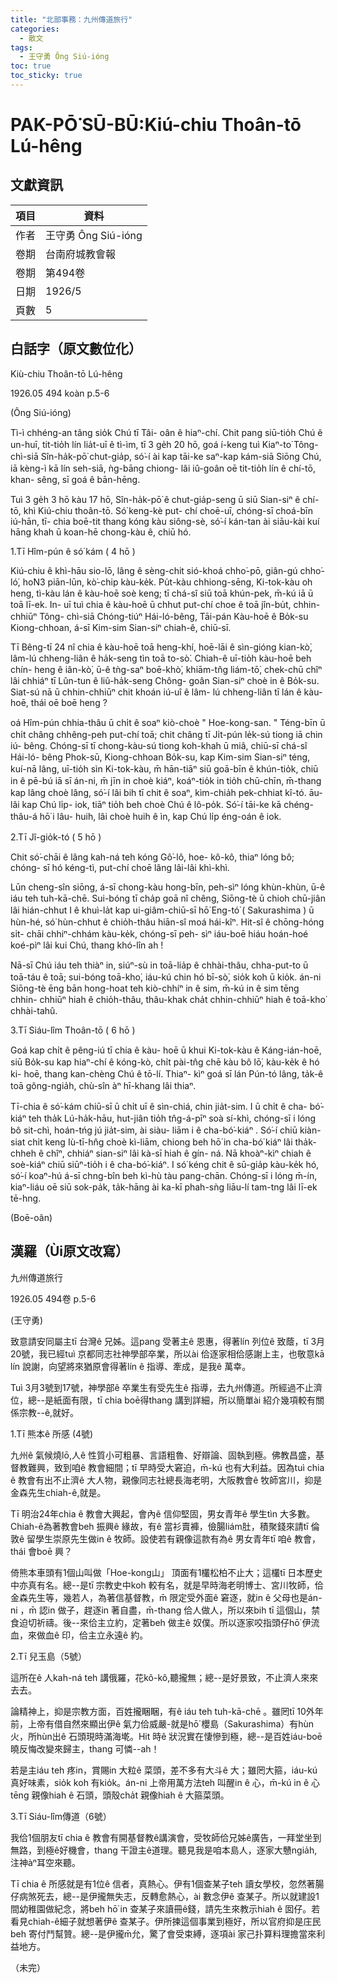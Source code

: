 ```yaml
---
title: "北部事務：九州傳道旅行"
categories:
  - 散文
tags:
  - 王守勇 Ông Siú-ióng
toc: true
toc_sticky: true
---
```


# PAK-PŌ͘ SŪ-BŪ:Kiú-chiu Thoân-tō Lú-hêng

## 文獻資訊

| 項目 | 資料 |
|---|---|
| 作者 | 王守勇 Ông Siú-ióng |
| 卷期 | 台南府城教會報 |
| 卷期 | 第494卷 |
| 日期 | 1926/5 |
| 頁數 | 5 |

## 白話字（原文數位化）

Kiù-chiu Thoân-tō Lú-hêng

1926.05 494 koàn p.5-6

(Ông Siú-ióng)

Tì-ì chhéng-an tâng sio̍k Chú tī Tâi- oân ê hiaⁿ-chí. Chit pang siū-tio̍h Chú ê un-huī, tit-tio̍h lín lia̍t-uī ê tì-ìm, tī 3 ge̍h 20 hō, goá í-keng tuì Kiaⁿ-to͘ Tông-chì-siā Sîn-ha̍k-pō͘ chut-gia̍p, só͘-í ài kap tāi-ke saⁿ-kap kám-siā Siōng Chú, iā kèng-ì kā lín seh-siā, ǹg-bāng chiong- lâi iû-goân oē tit-tio̍h lín ê chí-tō, khan- sêng, sī goá ê bān-hēng.

Tuì 3 ge̍h 3 hō kàu 17 hō, Sîn-ha̍k-pō͘ ê chut-gia̍p-seng ū siū Sian-siⁿ ê chí-tō, khì Kiú-chiu thoân-tō. Só͘ keng-kè put- chí choē-uī, chóng-sī choá-bīn iú-hān, tī- chia boē-tit thang kóng kàu siông-sè, só͘-í kán-tan ài siāu-kài kuí hāng khah ū koan-hē chong-kàu ê, chiū hó.

1.Tī Hîm-pún ê só͘ kám ( 4 hō )

Kiú-chiu ê khì-hāu sio-lō, lâng ê sèng-chit sió-khoá chho͘-pō, giân-gú chho͘-ló͘, ho͘N3 piān-lūn, kò͘-chip kàu-ke̍k. Pu̍t-kàu chhiong-sēng, Ki-tok-kàu oh heng, tì-kàu lán ê kàu-hoē soè keng; tī chá-sî siū toā khún-pek, m̄-kú iā ū toā lī-ek. In- uī tuì chia ê kàu-hoē ū chhut put-chí choe ê toā jîn-bu̍t, chhin-chhiūⁿ Tông- chì-siā Chóng-tiúⁿ Hái-ló-bêng, Tāi-pán Kàu-hoē ê Bo̍k-su Kiong-chhoan, á-sī Kim-sim Sian-siⁿ chiah-ê, chiū-sī.

Tī Bêng-tī 24 nî chia ê kàu-hoē toā heng-khí, hoē-lāi ê sìn-gióng kian-kò͘, lâm-lú chheng-liân ê ha̍k-seng tìn toā to-sò͘. Chiah-ê uī-tio̍h kàu-hoē beh chín- heng ê iân-kò͘, ū-ê tǹg-saⁿ boē-khò͘, khiām-tn̂g liám-tō͘, chek-chū chîⁿ lâi chhiáⁿ tī Lûn-tun ê liû-ha̍k-seng Chông- goân Sian-siⁿ choè in ê Bo̍k-su. Siat-sú nā ū chhin-chhiūⁿ chit khoán iú-uî ê lâm- lú chheng-liân tī lán ê kàu-hoē, thái oē boē heng ?

oá Hîm-pún chhia-thâu ū chi̍t ê soaⁿ kiò-choè " Hoe-kong-san. " Téng-bīn ū chi̍t châng chhêng-peh put-chí toā; chit châng tī Ji̍t-pún le̍k-sú tiong iā chin iú- bêng. Chóng-sī tī chong-kàu-sú tiong koh-khah ū miâ, chiū-sī chá-sî Hái-ló- bêng Phok-sū, Kiong-chhoan Bo̍k-su, kap Kim-sim Sian-siⁿ téng, kuí-nā lâng, uī-tio̍h sìn Ki-tok-kàu, m̄ hān-tiāⁿ siū goā-bīn ê khún-tio̍k, chiū in ê pē-bú iā sī án-ni, m̄ jīn in choè kiáⁿ, koáⁿ-tio̍k in tio̍h chū-chīn, m̄-thang kap lâng choè lâng, só͘-í lâi bih tī chit ê soaⁿ, kìm-chia̍h pek-chhiat kî-tó. āu-lâi kap Chú li̍p- iok, tiāⁿ tio̍h beh choè Chú ê lô-po̍k. Só͘-í tāi-ke kā chéng-thâu-á hō͘ i lâu- huih, lâi choè huih ê ìn, kap Chú li̍p éng-oán ê iok.

2.Tī Jî-gio̍k-tó ( 5 hō )

Chit só͘-chāi ê lâng kah-ná teh kóng Gô͘-lô, hoe- kô-kô, thiaⁿ lóng bô; chóng- sī hó kéng-tì, put-chí choē lâng lâi-lâi khì-khì.

Lūn cheng-sîn siōng, á-sī chong-kàu hong-bīn, peh-sìⁿ lóng khùn-khùn, ū-ê iáu teh tuh-kā-chē. Sui-bóng tī cha̍p goā nî chêng, Siōng-tè ū chioh chū-jiân lâi hián-chhut I ê khuì-la̍t kap ui-giâm-chiū-sī hō͘ Eng-tó͘ ( Sakurashima ) ū hùn-hé, só͘ hùn-chhut ê chio̍h-thâu hiān-sî moá hái-kîⁿ. Hit-sî ê chōng-hóng si̍t- chāi chhiⁿ-chhám kàu-ke̍k, chóng-sī peh- sìⁿ iáu-boē hiáu hoán-hoé koé-pìⁿ lâi kui Chú, thang khó-lîn ah !

Nā-sī Chú iáu teh thiàⁿ in, siúⁿ-sù in toā-lia̍p ê chhài-thâu, chha-put-to ū toā-táu ê toā; sui-bóng toā-kho͘, iáu-kú chin hó bī-sò͘, sio̍k koh ū kio̍k. án-ni Siōng-tè ēng bān hong-hoat teh kiò-chhíⁿ in ê sim, m̄-kú in ê sim tēng chhin- chhiūⁿ hiah ê chio̍h-thâu, thâu-khak cha̍t chhin-chhiūⁿ hiah ê toā-kho͘ chhài-tahû.

3.Tī Siáu-lîm Thoân-tō ( 6 hō )

Goá kap chi̍t ê pêng-iú tī chia ê kàu- hoē ū khui Ki-tok-kàu ê Káng-ián-hoē, siū Bo̍k-su kap hiaⁿ-chí ê kóng-kò, chi̍t pài-tn̂g chē kàu bô lō͘, kàu-ke̍k ê hó ki- hoē, thang kan-chèng Chú ê tō-lí. Thiaⁿ- kìⁿ goá sī lán Pún-tó lâng, ta̍k-ê toā gông-ngia̍h, chù-sîn àⁿ hī-khang lâi thiaⁿ.

Tī-chia ê só͘-kám chiū-sī ū chi̍t uī ê sìn-chiá, chin jia̍t-sim. I ū chi̍t ê cha- bó͘-kiáⁿ teh tha̍k Lú-ha̍k-hāu, hut-jiân tio̍h tn̂g-á-pīⁿ soà sí-khì, chóng-sī i lóng bô sit-chì, hoán-tńg jú jia̍t-sim, ài siàu- liām i ê cha-bó͘-kiáⁿ . Só͘-í chiū kiàn-siat chi̍t keng Iù-tī-hn̂g choè kì-liām, chiong beh hō͘ in cha-bó͘ kiáⁿ lâi tha̍k-chheh ê chîⁿ, chhiáⁿ sian-siⁿ lâi kà-sī hiah ê gín- ná. Nā khoàⁿ-kìⁿ chiah ê soè-kiáⁿ chiū siūⁿ-tio̍h i ê cha-bó͘-kiáⁿ. I só͘ kéng chit ê sū-gia̍p kàu-ke̍k hó, só͘-í koaⁿ-hú á-sī chng-bîn beh kì-hù tàu pang-chān. Chóng-sī i lóng m̄-ín, kiaⁿ-liáu oē siū sok-pa̍k, ta̍k-hāng ài ka-kī phah-sǹg liāu-lí tam-tng lâi lī-ek tē-hng.

(Boē-oân)

## 漢羅（Ùi原文改寫）

九州傳道旅行

1926.05 494卷 p.5-6

(王守勇)

致意請安同屬主tī 台灣ê 兄姊。這pang 受著主ê 恩惠，得著lín 列位ê 致蔭，tī 3月20號，我已經tuì 京都同志社神學部卒業，所以ài 佮逐家相佮感謝上主，也敬意kā lín 說謝，向望將來猶原會得著lín ê 指導、牽成，是我ê 萬幸。

Tuì 3月3號到17號，神學部ê 卒業生有受先生ê 指導，去九州傳道。所經過不止濟位，總--是紙面有限，tī chia boē得thang 講到詳細，所以簡單ài 紹介幾項較有關係宗教--ê,就好。

1.Tī 熊本ê 所感 (4號)

九州ê 氣候燒lō,人ê 性質小可粗暴、言語粗魯、好辯論、固執到極。佛教昌盛，基督教難興，致到咱ê 教會細間；tī 早時受大窘迫，m̄-kú 也有大利益。因為tuì chia ê 教會有出不止濟ê 大人物，親像同志社總長海老明，大阪教會ê 牧師宮川，抑是金森先生chiah-ê,就是。

Tī 明治24年chia ê 教會大興起，會內ê 信仰堅固，男女青年ê 學生tìn 大多數。Chiah-ê為著教會beh 振興ê 緣故，有ê 當衫賣褲，儉腸liám肚，積聚錢來請tī 倫敦ê 留學生崇原先生做in ê 牧師。設使若有親像這款有為ê 男女青年tī 咱ê 教會，thái 會boē 興？

倚熊本車頭有1個山叫做「Hoe-kong山」 頂面有1欉松柏不止大；這欉tī 日本歷史中亦真有名。總--是tī 宗教史中koh 較有名，就是早時海老明博士、宮川牧師，佮金森先生等，幾若人，為著信基督教，m̄ 限定受外面ê 窘逐，就in ê 父母也是án-ni ，m̄ 認in 做子，趕逐in 著自盡，m̄-thang 佮人做人，所以來bih tī 這個山，禁食迫切祈禱。後--來佮主立約，定著beh 做主ê 奴僕。所以逐家咬指頭仔hō͘ 伊流血，來做血ê 印，佮主立永遠ê 約。

2.Tī 兒玉島（5號）

這所在ê 人kah-ná teh 講俄羅，花kô-kô,聽攏無；總--是好景致，不止濟人來來去去。

論精神上，抑是宗教方面，百姓攏睏睏，有ê iáu teh tuh-kā-chē 。雖罔tī 10外年前，上帝有借自然來顯出伊ê 氣力佮威嚴-就是hō͘ 櫻島（Sakurashima）有hùn火，所hùn出ê 石頭現時滿海墘。Hit 時ê 狀況實在悽慘到極，總--是百姓iáu-boē曉反悔改變來歸主，thang 可憐--ah！

若是主iáu teh 疼in，賞賜in 大粒ê 菜頭，差不多有大斗ê 大；雖罔大箍，iáu-kú 真好味素，sio̍k koh 有kio̍k。án-ni 上帝用萬方法teh 叫醒in ê 心，m̄-kú in ê 心tēng 親像hiah ê 石頭，頭殼cha̍t 親像hiah ê 大箍菜頭。

3.Tī Siáu-lîm傳道（6號）

我佮1個朋友tī chia ê 教會有開基督教ê講演會，受牧師佮兄姊ê廣告，一拜堂坐到無路，到極ê好機會，thang 干證主ê道理。聽見我是咱本島人，逐家大戇ngia̍h,注神àⁿ耳空來聽。

Tī chia ê 所感就是有1位ê 信者，真熱心。伊有1個查某子teh 讀女學校，忽然著腸仔病煞死去，總--是伊攏無失志，反轉愈熱心，ài 數念伊ê 查某子。所以就建設1間幼稚園做紀念，將beh hō͘ in 查某子來讀冊ê錢，請先生來教示hiah ê 囡仔。若看見chiah-ê細子就想著伊ê 查某子。伊所揀這個事業到極好，所以官府抑是庄民beh 寄付鬥幫贊。總--是伊攏m̄允，驚了會受束縛，逐項ài 家己扑算料理擔當來利益地方。

（未完）
